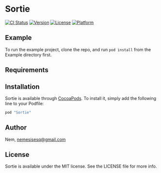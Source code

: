 # Sortie

[![CI Status](http://img.shields.io/travis/Nem/Sortie.svg?style=flat)](https://travis-ci.org/Nem/Sortie)
[![Version](https://img.shields.io/cocoapods/v/Sortie.svg?style=flat)](http://cocoapods.org/pods/Sortie)
[![License](https://img.shields.io/cocoapods/l/Sortie.svg?style=flat)](http://cocoapods.org/pods/Sortie)
[![Platform](https://img.shields.io/cocoapods/p/Sortie.svg?style=flat)](http://cocoapods.org/pods/Sortie)

## Example

To run the example project, clone the repo, and run `pod install` from the Example directory first.

## Requirements

## Installation

Sortie is available through [CocoaPods](http://cocoapods.org). To install
it, simply add the following line to your Podfile:

```ruby
pod "Sortie"
```

## Author

Nem, nemesisesq@gmail.com

## License

Sortie is available under the MIT license. See the LICENSE file for more info.
